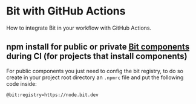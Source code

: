 # Bit with GitHub Actions
How to integrate Bit in your workflow with GitHub Actions.

## npm install for public or private [Bit components](https://github.com/teambit/bit) during CI (for projects that install components)

For public components you just need to config the bit registry, to do so create in your project root directory an `.npmrc` file and put the following code inside:
```
@bit:registry=https://node.bit.dev
```